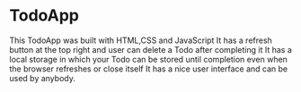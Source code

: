 # TodoApp
This TodoApp was built with HTML,CSS and JavaScript
It has a refresh button at the top right and user can delete a Todo after completing it
It has a local storage in which your Todo can be stored until completion even when the browser refreshes or close itself 
It has a nice user interface and can be used by anybody.
